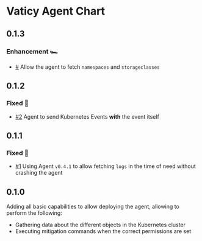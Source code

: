 # Vaticy Agent Chart

## 0.1.3

### Enhancement 🏎️

- [#](https://github.com/vaticyai/agent-chart/pull/) Allow the agent to fetch `namespaces` and `storageclasses`

## 0.1.2

### Fixed 🔧

- [#2](https://github.com/vaticyai/agent-chart/pull/2) Agent to send Kubernetes Events **with** the event itself

## 0.1.1

### Fixed 🔧

- [#1](https://github.com/vaticyai/agent-chart/pull/1) Using Agent `v0.4.1` to allow fetching `logs` in the time of need without crashing the agent

## 0.1.0

Adding all basic capabilities to allow deploying the agent,
allowing to perform the following:

- Gathering data about the different objects in the Kubernetes cluster
- Executing mitigation commands when the correct permissions are set
